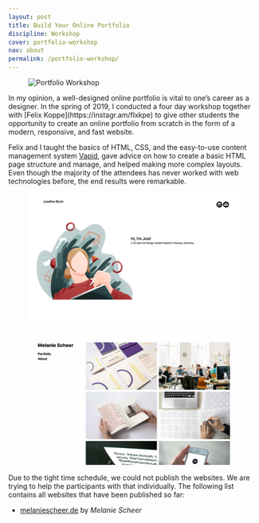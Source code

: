 ```yaml
---
layout: post
title: Build Your Online Portfolio
discipline: Workshop
cover: portfolio-workshop
nav: about
permalink: /portfolio-workshop/
---
```


<figure class="figure-grid-text-right">
  <img src="/assets/images/portfolio-workshop/1-portfolio-workshop.jpg" alt="Portfolio Workshop">
</figure>
<article markdown="1">
In my opinion, a well-designed online portfolio is vital to one’s career as a designer. In the spring of 2019, I conducted a four day workshop together with [Felix Koppe](https://instagr.am/flxkpe) to give other students the opportunity to create an online portfolio from scratch in the form of a modern, responsive, and fast website.

Felix and I taught the basics of HTML, CSS, and the easy-to-use content management system [Vapid](https://vapid.com), gave advice on how to create a basic HTML page structure and manage, and helped making more complex layouts. Even though the majority of the attendees has never worked with web technologies before, the end results were remarkable.
</article>
<div class="div-grid-2">
  <figure>
    <img class="img-shadow" src="/assets/images/portfolio-workshop/portfolio-workshop-bloch-josefine.png" alt="Josefine Bloch’s portfolio">
  </figure>
  <figure>
    <img class="img-shadow" src="/assets/images/portfolio-workshop/portfolio-workshop-scheer-melanie.png" alt="Melanie Scheer’s portfolio">
  </figure>
</div>
<article markdown="1">
Due to the tight time schedule, we could not publish the websites. We are trying to help the participants with that individually. The following list contains all websites that have been published so far:

- [melaniescheer.de](https://melaniescheer.de) by _Melanie Scheer_
</article>